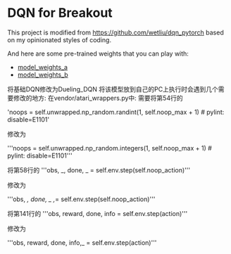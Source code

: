DQN for Breakout
================

This project is modified from https://github.com/wetliu/dqn_pytorch based on my
opinionated styles of coding.

And here are some pre-trained weights that you can play with:
- [model_weights_a](https://github.com/lukeluocn/dqn-breakout/releases/download/v0.0.0/model_weights_a)
- [model_weights_b](https://github.com/lukeluocn/dqn-breakout/releases/download/v0.0.0/model_weights_b)

将基础DQN修改为Dueling_DQN
将该模型放到自己的PC上执行时会遇到几个需要修改的地方:
在vendor/atari_wrappers.py中:
需要将第54行的

'noops = self.unwrapped.np_random.randint(1, self.noop_max + 1)  # pylint: disable=E1101'

修改为

'''noops = self.unwrapped.np_random.integers(1, self.noop_max + 1)  # pylint: disable=E1101'''

将第58行的
'''obs, _, done, _ = self.env.step(self.noop_action)'''

修改为

'''obs, _, done, _ ,_= self.env.step(self.noop_action)'''

将第141行的
'''obs, reward, done, info = self.env.step(action)'''

修改为

'''obs, reward, done, info,_ = self.env.step(action)'''
